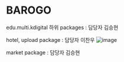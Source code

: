 # BAROGO


edu.multi.kdigital 하위 packages : 담당자 김승현 

hotel, upload package : 담당자 이찬우
![image](https://user-images.githubusercontent.com/102004725/166185044-c515a544-0773-4200-abc6-4f29dba4c43e.png)



market package : 담당자 김승현
